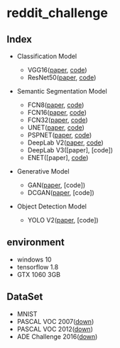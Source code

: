 # reddit_challenge

## Index ##
- Classification Model
    - VGG16([paper](https://arxiv.org/abs/1505.06798), [code](https://github.com/bhappy10/reddit_challenge/blob/master/vgg16.py))
    - ResNet50([paper](https://arxiv.org/abs/1704.06904), [code](https://github.com/bhappy10/reddit_challenge/blob/master/resnet50.py))

- Semantic Segmentation Model
    - FCN8([paper](https://arxiv.org/abs/1411.4038), [code](https://github.com/bhappy10/reddit_challenge/blob/master/fcn8s.py))
    - FCN16([paper](https://arxiv.org/abs/1411.4038), [code](https://github.com/bhappy10/reddit_challenge/blob/master/fcn16s.py))
    - FCN32([paper](https://arxiv.org/abs/1411.4038), [code](https://github.com/bhappy10/reddit_challenge/blob/master/fcn32s.py))
    - UNET([paper](https://arxiv.org/abs/1505.04597), [code](https://github.com/bhappy10/reddit_challenge/blob/master/unet.py))
    - PSPNET([paper](https://arxiv.org/abs/1612.01105), [code](https://github.com/bhappy10/reddit_challenge/blob/master/pspnet.py))
    - DeepLab V2([paper](https://arxiv.org/abs/1606.00915), [code](https://github.com/bhappy10/reddit_challenge/blob/master/deeplab_v2.py))
    - DeepLab V3([paper], [code])
    - ENET([paper], [code](https://github.com/bhappy10/reddit_challenge/blob/master/enet.py))

- Generative Model
    - GAN([paper](https://arxiv.org/abs/1406.2661), [code])
    - DCGAN([paper](https://arxiv.org/abs/1511.06434), [code])

- Object Detection Model
    - YOLO V2([paper](https://arxiv.org/abs/1612.08242), [code])

## environment ##
- windows 10
- tensorflow 1.8
- GTX 1060 3GB

## DataSet ##
- MNIST
- PASCAL VOC 2007([down](https://pjreddie.com/projects/pascal-voc-dataset-mirror/))
- PASCAL VOC 2012([down](https://pjreddie.com/projects/pascal-voc-dataset-mirror/))
- ADE Challenge 2016([down](http://sceneparsing.csail.mit.edu/))